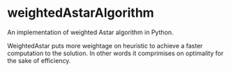 # weightedAstarAlgorithm
An implementation of weighted Astar algorithm in Python. 

WeightedAstar puts more weightage on heuristic to achieve a faster computation to the solution. 
In other words it comprimises on optimality for the sake of efficiency. 
